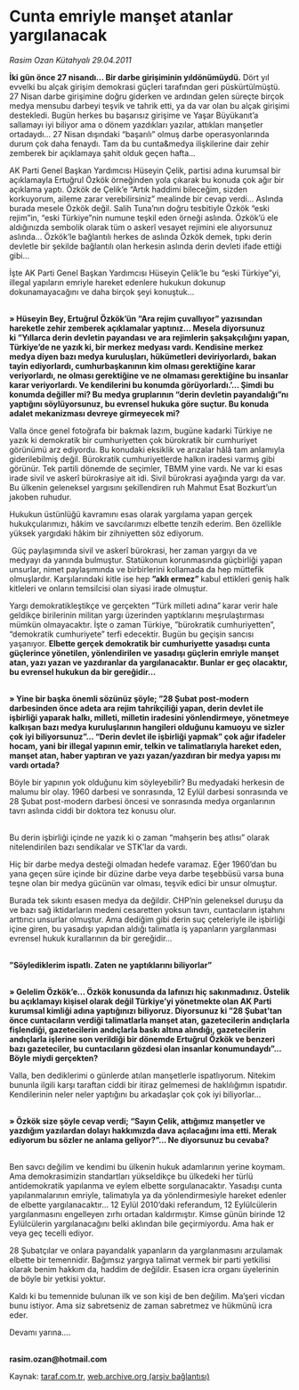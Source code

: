 # Cunta emriyle manşet atanlar yargılanacak

*Rasim Ozan Kütahyalı 29.04.2011*

<div class="yazi"><p><b>İki gün önce 27 nisandı... Bir darbe girişiminin yıldönümüydü.</b> Dört yıl evvelki bu alçak girişim demokrasi güçleri tarafından geri püskürtülmüştü. 27 Nisan darbe girişimine doğru giderken ve ardından gelen süreçte birçok medya mensubu darbeyi teşvik ve tahrik etti, ya da var olan bu alçak girişimi destekledi. Bugün herkes bu başarısız girişime ve Yaşar Büyükanıt’a sallamayı iyi biliyor ama o dönem yazdıkları yazılar, attıkları manşetler ortadaydı... 27 Nisan dışındaki “başarılı” olmuş darbe operasyonlarında durum çok daha fenaydı. Tam da bu cunta&amp;medya ilişkilerine dair zehir zemberek bir açıklamaya şahit olduk geçen hafta...</p>
<p>AK Parti Genel Başkan Yardımcısı Hüseyin Çelik, partisi adına kurumsal bir açıklamayla Ertuğrul Özkök örneğinden yola çıkarak bu konuda çok ağır bir açıklama yaptı. Özkök de Çelik’e “Artık haddimi bileceğim, sizden korkuyorum, aileme zarar verebilirsiniz” mealinde bir cevap verdi... Aslında burada mesele Özkök değil. Salih Tuna’nın doğru tesbitiyle Özkök “eski rejim”in, “eski Türkiye”nin numune teşkil eden örneği aslında. Özkök’ü ele aldığınızda sembolik olarak tüm o askerî vesayet rejimini ele alıyorsunuz aslında... Özkök’le bağlantılı herkes de aslında Özkök demek, tıpkı derin devletle bir şekilde bağlantılı olan herkesin aslında derin devleti ifade ettiği gibi...</p>
<p>İşte AK Parti Genel Başkan Yardımcısı Hüseyin Çelik’le bu “eski Türkiye”yi, illegal yapıların emriyle hareket edenlere hukukun dokunup dokunamayacağını ve daha birçok şeyi konuştuk... </p>
<p><b><br/>» Hüseyin Bey, Ertuğrul Özkök’ün “Ara rejim çuvallıyor” yazısından hareketle zehir zemberek açıklamalar yaptınız... Mesela diyorsunuz ki ”Yıllarca derin devletin payandası ve ara rejimlerin şakşakçılığını yapan, Türkiye’de ne yazık ki, bir merkez medyası vardı. Kendisine merkez medya diyen bazı medya kuruluşları, hükümetleri deviriyorlardı, bakan tayin ediyorlardı, cumhurbaşkanının kim olması gerektiğine karar veriyorlardı, ne olması gerektiğine ve ne olmaması gerektiğine bu insanlar karar veriyorlardı. Ve kendilerini bu konumda görüyorlardı.’... Şimdi bu konumda değiller mi? Bu medya gruplarının “derin devletin payandalığı”nı yaptığını söylüyorsunuz, bu evrensel hukuka göre suçtur. Bu konuda adalet mekanizması devreye girmeyecek mi?</b></p>
<p>Valla önce genel fotoğrafa bir bakmak lazım, bugüne kadarki Türkiye ne yazık ki demokratik bir cumhuriyetten çok bürokratik bir cumhuriyet görünümü arz ediyordu. Bu konudaki eksiklik ve arızalar hâlâ tam anlamıyla giderilebilmiş değil. Bürokratik cumhuriyetlerde halkın iradesi varmış gibi görünür. Tek partili dönemde de seçimler, TBMM yine vardı. Ne var ki esas irade sivil ve askerî bürokrasiye ait idi. Sivil bürokrasi ayağında yargı da var. Bu ülkenin geleneksel yargısını şekillendiren ruh Mahmut Esat Bozkurt’un jakoben ruhudur.</p>
<p>Hukukun üstünlüğü kavramını esas olarak yargılama yapan gerçek hukukçularımızı, hâkim ve savcılarımızı elbette tenzih ederim. Ben özellikle yüksek yargıdaki hâkim bir zihniyetten söz ediyorum.</p>
<p> Güç paylaşımında sivil ve askerî bürokrasi, her zaman yargıyı da ve medyayı da yanında bulmuştur. Statükonun korunmasında güçbirliği yapan unsurlar, nimet paylaşımında ve birbirlerini kollamada da hep müttefik olmuşlardır. Karşılarındaki kitle ise hep <b>”aklı ermez” </b>kabul ettikleri geniş halk kitleleri ve onların temsilcisi olan siyasi irade olmuştur.</p>
<p>Yargı demokratikleştikçe ve gerçekten ”Türk milleti adına”<b> </b>karar verir hale geldikçe birilerinin militan yargı üzerinden yaptıklarını meşrulaştırması mümkün olmayacaktır. İşte o zaman Türkiye, ”bürokratik cumhuriyetten”, “demokratik cumhuriyete” terfi edecektir. Bugün bu geçişin sancısı yaşanıyor. <b>Elbette gerçek demokratik bir cumhuriyette yasadışı cunta güçlerince yönetilen, yönlendirilen ve yasadışı güçlerin emriyle manşet atan, yazı yazan ve yazdıranlar da yargılanacaktır. Bunlar er geç olacaktır, bu evrensel hukukun da bir gereğidir...</b></p>
<p><b><br/>» Yine bir başka önemli sözünüz şöyle; ”28 Şubat post-modern darbesinden önce adeta ara rejim tahrikçiliği yapan, derin devlet ile işbirliği yaparak halkı, milleti, milletin iradesini yönlendirmeye, yönetmeye kalkışan bazı medya kuruluşlarının hangileri olduğunu kamuoyu ve sizler çok iyi biliyorsunuz”... “Derin devlet ile işbirliği yapmak” çok ağır ifadeler hocam, yani bir illegal yapının emir, telkin ve talimatlarıyla hareket eden, manşet atan, haber yaptıran ve yazı yazan/yazdıran bir medya yapısı mı vardı ortada?</b></p>
<p>Böyle bir yapının yok olduğunu kim söyleyebilir? Bu medyadaki herkesin de malumu bir olay. 1960 darbesi ve sonrasında, 12 Eylül darbesi sonrasında ve 28 Şubat post-modern darbesi öncesi ve sonrasında medya organlarının tavrı aslında ciddi bir doktora tez konusu olur.</p>
<p> <br/>Bu derin işbirliği içinde ne yazık ki o zaman “mahşerin beş atlısı” olarak nitelendirilen bazı sendikalar ve STK’lar da vardı.</p>
<p>Hiç bir darbe medya desteği olmadan hedefe varamaz. Eğer 1960’dan bu yana geçen süre içinde bir düzine darbe veya darbe teşebbüsü varsa buna teşne olan bir medya gücünün var olması, teşvik edici bir unsur olmuştur.</p>
<p>Burada tek sıkıntı esasen medya da değildir. CHP’nin geleneksel duruşu da ve bazı sağ iktidarların medeni cesaretten yoksun tavrı, cuntacıların iştahını arttırıcı unsurlar olmuştur. Ama dediğim gibi derin suç çeteleriyle ile işbirliği içine giren, bu yasadışı yapıdan aldığı talimatla iş yapanların yargılanması evrensel hukuk kurallarının da bir gereğidir...</p>
<p><b><br/>”Söylediklerim ispatlı. Zaten ne yaptıklarını biliyorlar”</b></p>
<p><b><br/>» Gelelim Özkök’e... Özkök konusunda da lafınızı hiç sakınmadınız. Üstelik bu açıklamayı kişisel olarak değil Türkiye’yi yönetmekte olan AK Parti kurumsal kimliği adına yaptığınızı biliyoruz. Diyorsunuz ki ”28 Şubat’tan önce cuntacıların verdiği talimatlarla manşet atan, gazetecilerin andıçlarla fişlendiği, gazetecilerin andıçlarla baskı altına alındığı, gazetecilerin andıçlarla işlerine son verildiği bir dönemde Ertuğrul Özkök ve benzeri bazı gazeteciler, bu cuntacıların gözdesi olan insanlar konumundaydı”... Böyle miydi gerçekten?</b></p>
<p>Valla, ben dediklerimi o günlerde atılan manşetlerle ispatlıyorum. Nitekim bununla ilgili karşı taraftan ciddi bir itiraz gelmemesi de haklılığımın ispatıdır. Kendilerinin neler neler yaptığını bu arkadaşlar çok çok iyi biliyorlar...</p>
<p><b><br/>» Özkök size şöyle cevap verdi; “Sayın Çelik, attığımız manşetler ve yazdığım yazılardan dolayı hakkımızda dava açılacağını ima etti. Merak ediyorum bu sözler ne anlama geliyor?”... Ne diyorsunuz bu cevaba?</b></p>
<p> <br/>Ben savcı değilim ve kendimi bu ülkenin hukuk adamlarının yerine koymam. Ama demokrasimizin standartları yükseldikçe bu ülkedeki her türlü antidemokratik yapılanma ve eylem elbette sorgulanacaktır. Yasadışı cunta yapılanmalarının emriyle, talimatıyla ya da yönlendirmesiyle hareket edenler de elbette yargılanacaktır... 12 Eylül 2010’daki referandum, 12 Eylülcülerin yargılanmasını engelleyen zırhı ortadan kaldırmıştır. Kimse günün birinde 12 Eylülcülerin yargılanacağını belki aklından bile geçirmiyordu. Ama hak er veya geç tecelli ediyor.</p>
<p>28 Şubatçılar ve onlara payandalık yapanların da yargılanmasını arzulamak elbette bir temennidir. Bağımsız yargıya talimat vermek bir parti yetkilisi olarak benim hakkım da, haddim de değildir. Esasen icra organı üyelerinin de böyle bir yetkisi yoktur.</p>
<p>Kaldı ki bu temennide bulunan ilk ve son kişi de ben değilim. Ma’şeri vicdan bunu istiyor. Ama siz sabretseniz de zaman sabretmez ve hükmünü icra eder.</p>
<p>Devamı yarına....</p>
<p><b><br/>rasim.ozan@hotmail.com</b></p>
</div>

Kaynak: [taraf.com.tr](http://www.taraf.com.tr/rasim-ozan-kutahyali/makale-cunta-emriyle-manset-atanlar-yargilanacak.htm), [web.archive.org (arşiv bağlantısı)](http://web.archive.org/web/20131109005946/http://www.taraf.com.tr/rasim-ozan-kutahyali/makale-cunta-emriyle-manset-atanlar-yargilanacak.htm)
